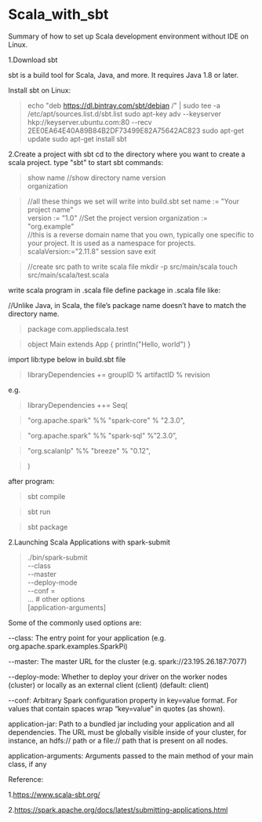 # Scala_with_sbt
Summary of how to set up Scala development  environment  without IDE on Linux.

1.Download sbt

sbt is a build tool for Scala, Java, and more. It requires Java 1.8 or later.

Install sbt on Linux:
>echo "deb https://dl.bintray.com/sbt/debian /" | sudo tee -a /etc/apt/sources.list.d/sbt.list
>sudo apt-key adv --keyserver hkp://keyserver.ubuntu.com:80 --recv 2EE0EA64E40A89B84B2DF73499E82A75642AC823
>sudo apt-get update
>sudo apt-get install sbt

2.Create a project with sbt
cd to the directory where you want to create a scala project.
type "sbt" to start sbt
commands:
>show name		//show directory name
version		
organization	

>//all these things we set will write into build.sbt
>set name := "Your project name"	
         version := "1.0"			//Set the project version
         organization := "org.example"	
>//this is a reverse domain name that you own, typically one specific to your project. It is used as a namespace for projects.
         scalaVersion:=”2.11.8”
>session save
>exit

>//create src path to write scala file 
>mkdir -p src/main/scala
>touch src/main/scala/test.scala

write scala program in .scala file
define package in .scala file like:

//Unlike Java, in Scala, the file’s package name doesn’t have to match the directory name.
>package com.appliedscala.test

>object Main extends App {
    println("Hello, world")
}

import lib:type below in build.sbt file
>libraryDependencies += groupID % artifactID % revision 

e.g.
>libraryDependencies ++= Seq(

>"org.apache.spark" %% "spark-core" % "2.3.0", 

>"org.apache.spark" %% "spark-sql" %”2.3.0”,

>"org.scalanlp" %% "breeze" % "0.12",

>)

after program:
>sbt compile

>sbt run

>sbt package

2.Launching Scala Applications with spark-submit
>./bin/spark-submit \
--class <main-class> \
--master <master-url> \
--deploy-mode <deploy-mode> \
--conf <key>=<value> \
... # other options
<application-jar> \
[application-arguments]

Some of the commonly used options are:

--class: The entry point for your application (e.g. org.apache.spark.examples.SparkPi)

--master: The master URL for the cluster (e.g. spark://23.195.26.187:7077)

--deploy-mode: Whether to deploy your driver on the worker nodes (cluster) or locally as an external client (client) (default: client) 

--conf: Arbitrary Spark configuration property in key=value format. For values that contain spaces wrap “key=value” in quotes (as shown).

application-jar: Path to a bundled jar including your application and all dependencies. The URL must be globally visible inside of your cluster, for instance, an hdfs:// path or a file:// path that is present on all nodes.

application-arguments: Arguments passed to the main method of your main class, if any

Reference:

1.https://www.scala-sbt.org/

2.https://spark.apache.org/docs/latest/submitting-applications.html
